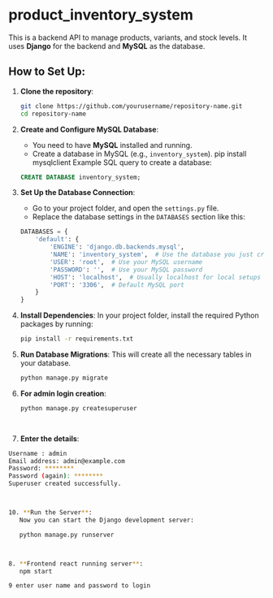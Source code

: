 # product_inventory_system

This is a backend API to manage products, variants, and stock levels. It uses **Django** for the backend and **MySQL** as the database.
## How to Set Up:

1. **Clone the repository**:
    ```bash
    git clone https://github.com/yourusername/repository-name.git
    cd repository-name
    ```

2. **Create and Configure MySQL Database**:
    - You need to have **MySQL** installed and running.
    - Create a database in MySQL (e.g., `inventory_system`).
    pip install mysqlclient
    Example SQL query to create a database:
    ```sql
    CREATE DATABASE inventory_system;
    ```

3. **Set Up the Database Connection**:
    - Go to your project folder, and open the `settings.py` file.
    - Replace the database settings in the `DATABASES` section like this:

    ```python
    DATABASES = {
        'default': {
            'ENGINE': 'django.db.backends.mysql',
            'NAME': 'inventory_system',  # Use the database you just created
            'USER': 'root',  # Use your MySQL username
            'PASSWORD': '',  # Use your MySQL password
            'HOST': 'localhost',  # Usually localhost for local setups
            'PORT': '3306',  # Default MySQL port
        }
    }
    ```

4. **Install Dependencies**:
    In your project folder, install the required Python packages by running:

    ```bash
    pip install -r requirements.txt
    ```

5. **Run Database Migrations**:
    This will create all the necessary tables in your database.
    ```bash
    python manage.py migrate
    ```
    
6. **For admin login creation**:
   ```bash
   python manage.py createsuperuser

 
8. **Enter the details**:
 ```bash
Username : admin
Email address: admin@example.com
Password: ********
Password (again): ********
Superuser created successfully.



10. **Run the Server**:
    Now you can start the Django development server:

    python manage.py runserver



8. **Frontend react running server**:
    npm start 

9 enter user name and password to login   

   
